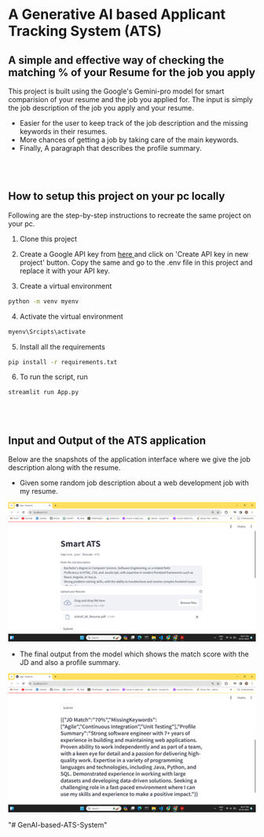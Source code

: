 # A Generative AI based Applicant Tracking System (ATS)

## A simple and effective way of checking the matching % of your Resume for the job you apply

This project is built using the Google's Gemini-pro model for smart comparision of your resume and the job you applied for.
The input is simply the job description of the job you apply and your resume. 


* Easier for the user to keep track of the job description and the missing keywords in their resumes.
* More chances of getting a job by taking care of the main keywords.
* Finally, A paragraph that describes the profile summary.




<br><br>
## How to setup this project on your pc locally

Following are the step-by-step instructions to recreate the same project on your pc.

1. Clone this project

2. Create a Google API key from <a href = "https://makersuite.google.com/app/apikey"> here </a> and click on 'Create API key in new project' 
button. Copy the same and go to the .env file in this project and replace it with your API key.

3. Create a virtual environment
```bash
python -m venv myenv 
```

4. Activate the virtual environment
```bash
myenv\Srcipts\activate 
```


5. Install all the requirements
```bash
pip install -r requirements.txt
```

6. To run the script, run 
```bash 
streamlit run App.py
```





<br><br>
## Input and Output of the ATS application

Below are the snapshots of the application interface where we give the job description along with the resume.

* Given some random job description about a web development job with my resume.

<img src = 'Images/Input.png' style = 'width:75%, height: 65%'>


* The final output from the model which shows the match score with the JD and also a profile summary.

<img src = 'Images/Output.png' style = "width:85%, height: 80%">


"# GenAI-based-ATS-System" 
